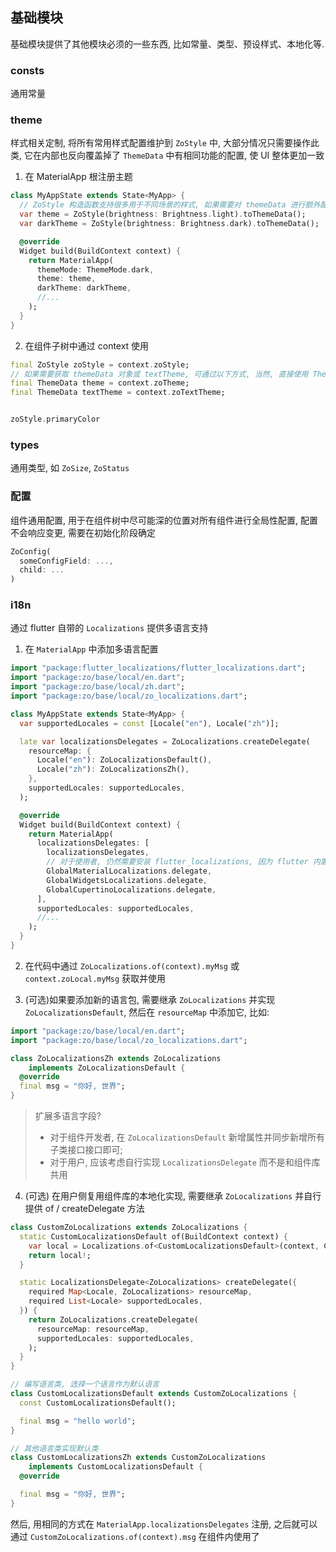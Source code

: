 ## 基础模块

基础模块提供了其他模块必须的一些东西, 比如常量、类型、预设样式、本地化等.

### consts

通用常量



### theme

样式相关定制, 将所有常用样式配置维护到 `ZoStyle` 中, 大部分情况只需要操作此类, 它在内部也反向覆盖掉了 `ThemeData` 中有相同功能的配置, 使 UI 整体更加一致

1. 在 MaterialApp 根注册主题
```dart
class MyAppState extends State<MyApp> {
  // ZoStyle 构造函数支持很多用于不同场景的样式, 如果需要对 themeData 进行额外配置, 在 toThemeData(themeData) 处传入自定义主题即可
  var theme = ZoStyle(brightness: Brightness.light).toThemeData();
  var darkTheme = ZoStyle(brightness: Brightness.dark).toThemeData();

  @override
  Widget build(BuildContext context) {
    return MaterialApp(
      themeMode: ThemeMode.dark,
      theme: theme,
      darkTheme: darkTheme,
      //...
    );  
  }
}
```

2. 在组件子树中通过 context 使用
```dart
final ZoStyle zoStyle = context.zoStyle;
// 如果需要获取 themeData 对象或 textTheme, 可通过以下方式, 当然, 直接使用 Theme.of(context) 获取也可以
final ThemeData theme = context.zoTheme;
final ThemeData textTheme = context.zoTextTheme;


zoStyle.primaryColor
```



### types

通用类型, 如 `ZoSize`, `ZoStatus`



### 配置

组件通用配置, 用于在组件树中尽可能深的位置对所有组件进行全局性配置, 配置不会响应变更, 需要在初始化阶段确定

```dart 
ZoConfig(
  someConfigField: ...,
  child: ...
)
```



### i18n

通过 flutter 自带的 `Localizations` 提供多语言支持

1. 在 `MaterialApp` 中添加多语言配置

```dart
import "package:flutter_localizations/flutter_localizations.dart";
import "package:zo/base/local/en.dart";
import "package:zo/base/local/zh.dart";
import "package:zo/base/local/zo_localizations.dart";

class MyAppState extends State<MyApp> {
  var supportedLocales = const [Locale("en"), Locale("zh")];

  late var localizationsDelegates = ZoLocalizations.createDelegate(
    resourceMap: {
      Locale("en"): ZoLocalizationsDefault(),
      Locale("zh"): ZoLocalizationsZh(),
    },
    supportedLocales: supportedLocales,
  );

  @override
  Widget build(BuildContext context) {
    return MaterialApp(
      localizationsDelegates: [
        localizationsDelegates,
        // 对于使用者, 仍然需要安装 flutter_localizations, 因为 flutter 内置组件需要它们
        GlobalMaterialLocalizations.delegate,
        GlobalWidgetsLocalizations.delegate,
        GlobalCupertinoLocalizations.delegate,
      ],
      supportedLocales: supportedLocales,
      //...
    );  
  }
}
```

2. 在代码中通过 `ZoLocalizations.of(context).myMsg` 或 `context.zoLocal.myMsg` 获取并使用


3. (可选)如果要添加新的语言包, 需要继承 `ZoLocalizations` 并实现 `ZoLocalizationsDefault`, 然后在 `resourceMap` 中添加它, 比如:

```dart
import "package:zo/base/local/en.dart";
import "package:zo/base/local/zo_localizations.dart";

class ZoLocalizationsZh extends ZoLocalizations
    implements ZoLocalizationsDefault {
  @override
  final msg = "你好, 世界";
}
```


> 扩展多语言字段?
> - 对于组件开发者, 在 `ZoLocalizationsDefault` 新增属性并同步新增所有子类接口接口即可;
> - 对于用户, 应该考虑自行实现 `LocalizationsDelegate` 而不是和组件库共用




4. (可选) 在用户侧复用组件库的本地化实现, 需要继承 `ZoLocalizations` 并自行提供 of / createDelegate 方法

```dart
class CustomZoLocalizations extends ZoLocalizations {
  static CustomLocalizationsDefault of(BuildContext context) {
    var local = Localizations.of<CustomLocalizationsDefault>(context, CustomLocalizationsDefault);
    return local!;
  }

  static LocalizationsDelegate<ZoLocalizations> createDelegate({
    required Map<Locale, ZoLocalizations> resourceMap,
    required List<Locale> supportedLocales,
  }) {
    return ZoLocalizations.createDelegate(
      resourceMap: resourceMap,
      supportedLocales: supportedLocales,
    );
  }
}

// 编写语言类, 选择一个语言作为默认语言
class CustomLocalizationsDefault extends CustomZoLocalizations {
  const CustomLocalizationsDefault();

  final msg = "hello world";
}

// 其他语言类实现默认类
class CustomLocalizationsZh extends CustomZoLocalizations
    implements CustomLocalizationsDefault {
  @override

  final msg = "你好, 世界";
}
```

然后, 用相同的方式在 `MaterialApp.localizationsDelegates` 注册, 之后就可以通过 `CustomZoLocalizations.of(context).msg` 在组件内使用了